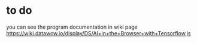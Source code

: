 # to do 
you can see the program documentation in wiki page
https://wiki.datawow.io/display/DS/AI+in+the+Browser+with+Tensorflow.js